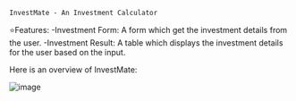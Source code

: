 
`InvestMate - An Investment Calculator`

⭐Features:
-Investment Form: A form which get the investment details from the user.
-Investment Result: A table which displays the investment details for the user based on the input.

Here is an overview of InvestMate:

![image](https://github.com/user-attachments/assets/0f3edca8-92ed-4aa0-b592-ab4af09b95c9)




